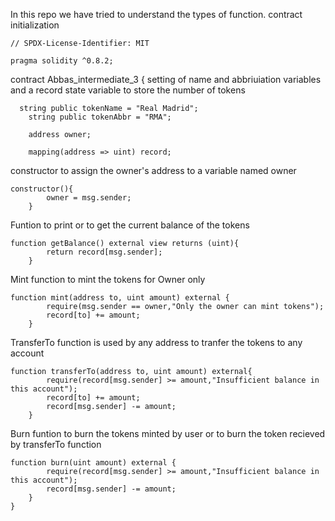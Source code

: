 In this repo we have tried to understand the types of function.
contract initialization
```
// SPDX-License-Identifier: MIT

pragma solidity ^0.8.2;
```
contract Abbas_intermediate_3 {
setting of name and abbriuiation variables and a record state variable to store the number of tokens
```
  string public tokenName = "Real Madrid";
    string public tokenAbbr = "RMA";

    address owner;

    mapping(address => uint) record;

```
constructor to assign the owner's address to a variable named owner
```
constructor(){
        owner = msg.sender;
    }
```
Funtion to print or to get the current balance of the tokens
```
function getBalance() external view returns (uint){
        return record[msg.sender];
    }
```
Mint function to mint the tokens for Owner only
```
function mint(address to, uint amount) external {
        require(msg.sender == owner,"Only the owner can mint tokens");
        record[to] += amount;
    }
```
TransferTo function is used by any address to tranfer the tokens to any account
```
function transferTo(address to, uint amount) external{
        require(record[msg.sender] >= amount,"Insufficient balance in this account");
        record[to] += amount;
        record[msg.sender] -= amount;
    }
```
Burn funtion to burn the tokens minted by user or to burn the token recieved by transferTo function
```
function burn(uint amount) external {
        require(record[msg.sender] >= amount,"Insufficient balance in this account");
        record[msg.sender] -= amount;
    }
}
```

